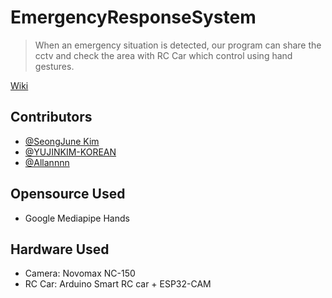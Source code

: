 # EmergencyResponseSystem
> When an emergency situation is detected, our program can share the cctv and check the area with RC Car which control using hand gestures.

[Wiki](https://github.com/cheeseBG/EmergencyResponseSystem/wiki)


Contributors
------------
* [@SeongJune Kim](https://github.com/iamsjune)
* [@YUJINKIM-KOREAN](https://github.com/YUJINKIM-KOREAN)
* [@Allannnn](https://github.com/Allannnn)


Opensource Used
---------------
* Google Mediapipe Hands

Hardware Used
-------------
* Camera: Novomax NC-150
* RC Car: Arduino Smart RC car + ESP32-CAM
